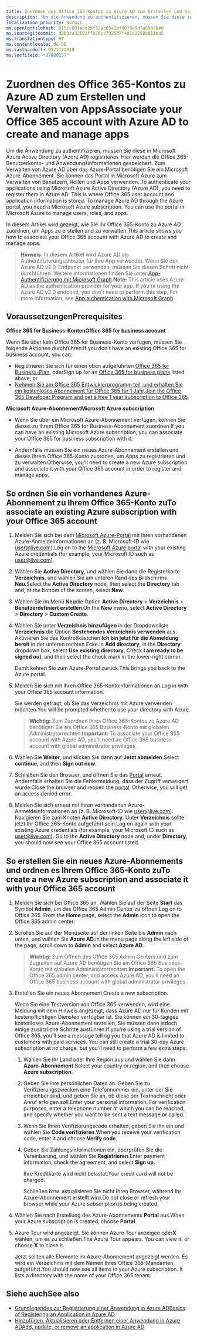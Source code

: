 ```yaml
---
title: Zuordnen des Office 365-Kontos zu Azure AD zum Erstellen und Verwalten von Apps
description: 'Um die Anwendung zu authentifizieren, müssen Sie diese in Microsoft Azure Active Directory (Azure AD) registrieren. Hier werden die Office 365-Benutzerkonto- und Anwendungsinformationen gespeichert. Zum Verwalten von Azure AD über das Azure-Portal benötigen Sie ein Microsoft Azure-Abonnement. Sie können das Portal in Microsoft Azure zum Verwalten von Benutzern, Rollen und Apps verwenden.. '
localization_priority: Normal
ms.openlocfilehash: 815cc80fa8d25f52ac05a1bf80f9e9dfa89b9b4d
ms.sourcegitcommit: d2b3ca32602ffa76cc7925d7f4d1e2258e611ea5
ms.translationtype: HT
ms.contentlocale: de-DE
ms.lasthandoff: 01/11/2019
ms.locfileid: "27880157"
---
```

# <a name="associate-your-office-365-account-with-azure-ad-to-create-and-manage-apps"></a><span data-ttu-id="07de4-106">Zuordnen des Office 365-Kontos zu Azure AD zum Erstellen und Verwalten von Apps</span><span class="sxs-lookup"><span data-stu-id="07de4-106">Associate your Office 365 account with Azure AD to create and manage apps</span></span>

<span data-ttu-id="07de4-p102">Um die Anwendung zu authentifizieren, müssen Sie diese in Microsoft Azure Active Directory (Azure AD) registrieren. Hier werden die Office 365-Benutzerkonto- und Anwendungsinformationen gespeichert. Zum Verwalten von Azure AD über das Azure-Portal benötigen Sie ein Microsoft Azure-Abonnement. Sie können das Portal in Microsoft Azure zum Verwalten von Benutzern, Rollen und Apps verwenden..</span><span class="sxs-lookup"><span data-stu-id="07de4-p102">To authenticate your applications using Microsoft Azure Active Directory (Azure AD), you need to register them in Azure AD. This is where Office 365 user account and application information is stored. To manage Azure AD through the Azure portal, you need a Microsoft Azure subscription. You can use the portal in Microsoft Azure to manage users, roles, and apps.</span></span> 

<span data-ttu-id="07de4-111">In diesem Artikel wird gezeigt, wie Sie Ihr Office 365-Konto zu Azure AD zuordnen, um Apps zu erstellen und zu verwalten.</span><span class="sxs-lookup"><span data-stu-id="07de4-111">This article shows you how to associate your Office 365 account with Azure AD to create and manage apps.</span></span>

 ><span data-ttu-id="07de4-p103">**Hinweis:** In diesem Artikel wird Azure AD als Authentifizierungsanbieter für Ihre App verwendet. Wenn Sie den Azure AD v2.0-Endpunkt verwenden, müssen Sie diesen Schritt nicht durchführen. Weitere Informationen finden Sie unter [App-Authentifizierung mit Microsoft Graph](auth-overview.md).</span><span class="sxs-lookup"><span data-stu-id="07de4-p103">**Note:** This article uses Azure AD as the authentication provider for your app. If you're using the Azure AD v2.0 endpoint, you don't need to perform this step. For more information, see [App authentication with Microsoft Graph](auth-overview.md).</span></span>

## <a name="prerequisites"></a><span data-ttu-id="07de4-115">Voraussetzungen</span><span class="sxs-lookup"><span data-stu-id="07de4-115">Prerequisites</span></span>

<span data-ttu-id="07de4-116">**Office 365 for Business-Konten**</span><span class="sxs-lookup"><span data-stu-id="07de4-116">**Office 365 for business account**</span></span>

<span data-ttu-id="07de4-117">Wenn Sie über kein Office 365 for Business-Konto verfügen, müssen Sie folgende Aktionen durchführen:</span><span class="sxs-lookup"><span data-stu-id="07de4-117">If you don't have an existing Office 365 for business account, you can:</span></span>

- <span data-ttu-id="07de4-118">Registrieren Sie sich für einen oben aufgeführten [Office 365 for Business-Plan](https://products.office.com/de-DE/business/compare-office-365-for-business-plans), oder</span><span class="sxs-lookup"><span data-stu-id="07de4-118">Sign up for an [Office 365 for business plans](https://products.office.com/de-DE/business/compare-office-365-for-business-plans) listed above, or</span></span>
- <span data-ttu-id="07de4-119">[Nehmen Sie am Office 365 Entwicklerprogramm teil, und erhalten Sie ein kostenloses Abonnement für Office 365 für 1 Jahr](https://aka.ms/devprogramsignup).</span><span class="sxs-lookup"><span data-stu-id="07de4-119">[Join the Office 365 Developer Program and get a free 1 year subscription to Office 365](https://aka.ms/devprogramsignup).</span></span>

<span data-ttu-id="07de4-120">**Microsoft Azure-Abonnement**</span><span class="sxs-lookup"><span data-stu-id="07de4-120">**Microsoft Azure subscription**</span></span> 

- <span data-ttu-id="07de4-121">Wenn Sie über ein Microsoft Azure-Abonnement verfügen, können Sie dieses zu Ihrem Office 365 for Business-Abonnement zuordnen.</span><span class="sxs-lookup"><span data-stu-id="07de4-121">If you can have an existing Microsoft Azure subscription, you can associate your Office 365 for business subscription with it.</span></span> 

- <span data-ttu-id="07de4-122">Andernfalls müssen Sie ein neues Azure-Abonnement erstellen und dieses Ihrem Office 365-Konto zuordnen, um Apps zu registrieren und zu verwalten.</span><span class="sxs-lookup"><span data-stu-id="07de4-122">Otherwise, you'll need to create a new Azure subscription and associate it with your Office 365 account in order to register and manage apps.</span></span>


<!---<a name="bk_AssociateExistingAzureSubscription"> </a>-->

## <a name="to-associate-an-existing-azure-subscription-with-your-office-365-account"></a><span data-ttu-id="07de4-123">So ordnen Sie ein vorhandenes Azure-Abonnement zu Ihrem Office 365-Konto zu</span><span class="sxs-lookup"><span data-stu-id="07de4-123">To associate an existing Azure subscription with your Office 365 account</span></span>


1. <span data-ttu-id="07de4-124">Melden Sie sich bei dem [Microsoft Azure-Portal](https://portal.azure.com) mit Ihren vorhandenen Azure-Anmeldeinformationen an (z. B. Microsoft-ID wie user@live.com).</span><span class="sxs-lookup"><span data-stu-id="07de4-124">Log on to the  [Microsoft Azure portal](https://portal.azure.com) with your existing Azure credentials (for example, your Microsoft ID such as user@live.com).</span></span>
        
2. <span data-ttu-id="07de4-125">Wählen Sie **Active Directory**, und wählen Sie dann die Registerkarte **Verzeichnis**, und wählen Sie am unteren Rand des Bildschirms **Neu**.</span><span class="sxs-lookup"><span data-stu-id="07de4-125">Select the  **Active Directory** node, then select the **Directory** tab and, at the bottom of the screen, select **New**.</span></span> 
     
4. <span data-ttu-id="07de4-126">Wählen Sie im Menü **Neu**die Option **Active Directory**  >  **Verzeichnis**  >  **Benutzerdefiniert erstellen**.</span><span class="sxs-lookup"><span data-stu-id="07de4-126">On the **New** menu, select **Active Directory** > **Directory** > **Custom Create**.</span></span>
    
5. <span data-ttu-id="07de4-p104">Wählen Sie unter **Verzeichnis hinzufügen** in der Dropdownliste **Verzeichnis** die Option **Bestehendes Verzeichnis verwenden** aus. Aktivieren Sie das Kontrollkästchen **Ich bin jetzt für die Abmeldung bereit** in der unteren rechten Ecke.</span><span class="sxs-lookup"><span data-stu-id="07de4-p104">In **Add directory**, in the **Directory** dropdown box, select  **Use existing directory**. Check **I am ready to be signed out**, and then select the check mark in the lower-right corner.</span></span> 
    
    <span data-ttu-id="07de4-129">Damit kehren Sie zum Azure-Portal zurück.</span><span class="sxs-lookup"><span data-stu-id="07de4-129">This brings you back to the Azure portal.</span></span>
        
3. <span data-ttu-id="07de4-130">Melden Sie sich mit Ihren Office 365-Kontoinformationen an.</span><span class="sxs-lookup"><span data-stu-id="07de4-130">Log in with your Office 365 account information.</span></span> 
    
    <span data-ttu-id="07de4-131">Sie werden gefragt, ob Sie das Verzeichnis mit Azure verwenden möchten.</span><span class="sxs-lookup"><span data-stu-id="07de4-131">You will be prompted whether to use your directory with Azure.</span></span> 
    
    ><span data-ttu-id="07de4-132">**Wichtig:** Zum Zuordnen Ihres Office 365-Kontos zu Azure AD benötigen Sie ein Office 365 Business-Konto mit globalen Administratorrechten.</span><span class="sxs-lookup"><span data-stu-id="07de4-132">**Important:** To associate your Office 365 account with Azure AD, you'll need  an Office 365 business account with global administrator privileges.</span></span> 
    
        
4. <span data-ttu-id="07de4-133">Wählen Sie  **Weiter**, und klicken Sie dann auf **Jetzt abmelden**.</span><span class="sxs-lookup"><span data-stu-id="07de4-133">Select  **continue**, and then **Sign out now**.</span></span>
        
5. <span data-ttu-id="07de4-p105">Schließen Sie den Browser, und öffnen Sie das [Portal](https://manage.windowsazure.com) erneut. Andernfalls erhalten Sie die Fehlermeldung, dass der Zugriff verweigert wurde.</span><span class="sxs-lookup"><span data-stu-id="07de4-p105">Close the browser and reopen the  [portal](https://manage.windowsazure.com). Otherwise, you will get an access denied error.</span></span>
    
        
6. <span data-ttu-id="07de4-p106">Melden Sie sich erneut mit Ihren vorhandenen Azure-Anmeldeinformationen an (z. B. Microsoft-ID wie user@live.com). Navigieren Sie zum Knoten **Active Directory**. Unter **Verzeichnis** sollte jetzt Ihr Office 365-Konto aufgeführt sein.</span><span class="sxs-lookup"><span data-stu-id="07de4-p106">Log on again with your existing Azure credentials (for example, your Microsoft ID such as user@live.com). Go to the  **Active Directory** node and, under **Directory**, you should now see your Office 365 account listed.</span></span>
    

<!--<a name="bk_AssociateNewAzureSubscription"> </a>-->

## <a name="to-create-a-new-azure-subscription-and-associate-it-with-your-office-365-account"></a><span data-ttu-id="07de4-138">So erstellen Sie ein neues Azure-Abonnements und ordnen es Ihrem Office 365-Konto zu</span><span class="sxs-lookup"><span data-stu-id="07de4-138">To create a new Azure subscription and associate it with your Office 365 account</span></span>


1. <span data-ttu-id="07de4-p107">Melden Sie sich bei Office 365 an. Wählen Sie auf der Seite **Start** das Symbol **Admin**, um das Office 365 Admin Center zu öffnen.</span><span class="sxs-lookup"><span data-stu-id="07de4-p107">Log on to Office 365. From the **Home** page, select the **Admin** icon to open the Office 365 admin center.</span></span>
2. <span data-ttu-id="07de4-141">Scrollen Sie auf der Menüseite auf der linken Seite bis **Admin** nach unten, und wählen Sie **Azure AD**.</span><span class="sxs-lookup"><span data-stu-id="07de4-141">In the menu page along the left side of the page, scroll down to **Admin** and select **Azure AD**.</span></span>

    ><span data-ttu-id="07de4-142">**Wichtig:** Zum Öffnen des Office 365 Admin Centers und zum Zugreifen auf Azure AD benötigen Sie ein Office 365 Business-Konto mit globalen Administratorrechten.</span><span class="sxs-lookup"><span data-stu-id="07de4-142">**Important:** To open the Office 365 admin center, and access Azure AD, you'll need  an Office 365 business account with global administrator privileges.</span></span> 
    
3. <span data-ttu-id="07de4-143">Erstellen Sie ein neues Abonnement.</span><span class="sxs-lookup"><span data-stu-id="07de4-143">Create a new subscription.</span></span>
        
    <span data-ttu-id="07de4-p108">Wenn Sie eine Testversion von Office 365 verwenden, wird eine Meldung mit dem Hinweis angezeigt, dass Azure AD nur für Kunden mit kostenpflichtigen Diensten verfügbar ist. Sie können ein 30-tägiges kostenloses Azure-Abonnement erstellen, Sie müssen dann jedoch einige zusätzliche Schritte ausführen:</span><span class="sxs-lookup"><span data-stu-id="07de4-p108">If you're using a trial version of Office 365, you'll see a message telling you that Azure AD is limited to customers with paid services. You can still create a trial 30-day Azure subscription at no charge, but you'll need to perform a few extra steps:</span></span>
    
    1. <span data-ttu-id="07de4-146">Wählen Sie Ihr Land oder Ihre Region aus und wählen Sie dann **Azure-Abonnement**.</span><span class="sxs-lookup"><span data-stu-id="07de4-146">Select your country or region, and then choose **Azure subscription**.</span></span>
    2. <span data-ttu-id="07de4-p109">Geben Sie ihre persönlichen Daten an. Geben Sie zu Verifizierungszwecken eine Telefonnummer ein, unter der Sie erreichbar sind, und geben Sie an, ob diese per Textnachricht oder Anruf erfolgen soll.</span><span class="sxs-lookup"><span data-stu-id="07de4-p109">Enter your personal information. For verification purposes, enter a telephone number at which you can be reached, and specify whether you want to be sent a text message or called.</span></span>
    3. <span data-ttu-id="07de4-149">Wenn Sie Ihren Verifizierungscode erhalten, geben Sie ihn ein und wählen Sie **Code verifizieren**.</span><span class="sxs-lookup"><span data-stu-id="07de4-149">When you receive your verification code, enter it and choose **Verify code**.</span></span>
    4. <span data-ttu-id="07de4-150">Geben Sie Zahlungsinformationen ein, überprüfen Sie die Vereinbarung, und wählen Sie **Registrieren**.</span><span class="sxs-lookup"><span data-stu-id="07de4-150">Enter payment information, check the agreement, and select **Sign up**.</span></span>
        
        <span data-ttu-id="07de4-151">Ihre Kreditkarte wird nicht belastet.</span><span class="sxs-lookup"><span data-stu-id="07de4-151">Your credit card will not be charged.</span></span>
        
        <span data-ttu-id="07de4-152">Schließen bzw. aktualisieren Sie nicht Ihren Browser, während Ihr Azure-Abonnement erstellt wird.</span><span class="sxs-lookup"><span data-stu-id="07de4-152">Do not close or refresh your browser while your Azure subscription is being created.</span></span>
            
4. <span data-ttu-id="07de4-153">Wählen Sie nach Erstellung des Azure-Abonnements **Portal** aus.</span><span class="sxs-lookup"><span data-stu-id="07de4-153">When your Azure subscription is created, choose  **Portal**.</span></span>
        
5. <span data-ttu-id="07de4-p110">Azure Tour wird angezeigt. Sie können Azure Tour anzeigen oder**X** wählen, um es zu schließen.</span><span class="sxs-lookup"><span data-stu-id="07de4-p110">The Azure Tour appears. You can view it, or choose  **X** to close it.</span></span>
        
    <span data-ttu-id="07de4-p111">Jetzt sollten alle Elemente im Azure-Abonnement angezeigt werden. Es wird ein Verzeichnis mit dem Namen Ihres Office 365-Mandanten aufgeführt.</span><span class="sxs-lookup"><span data-stu-id="07de4-p111">You should now see all items in your Azure subscription. It lists a directory with the name of your Office 365 tenant.</span></span>
    
## <a name="see-also"></a><span data-ttu-id="07de4-158">Siehe auch</span><span class="sxs-lookup"><span data-stu-id="07de4-158">See also</span></span>
- [<span data-ttu-id="07de4-159">Grundlegendes zur Registrierung einer Anwendung in Azure AD</span><span class="sxs-lookup"><span data-stu-id="07de4-159">Basics of Registering an Application in Azure AD</span></span>](https://azure.microsoft.com/de-DE/documentation/articles/active-directory-authentication-scenarios/#basics-of-registering-an-application-in-azure-ad)
- [<span data-ttu-id="07de4-160">Hinzufügen, Aktualisieren oder Entfernen einer Anwendung in Azure AD</span><span class="sxs-lookup"><span data-stu-id="07de4-160">Add, update, or remove an application in Azure AD</span></span>](https://azure.microsoft.com/de-DE/documentation/articles/active-directory-integrating-applications/)
